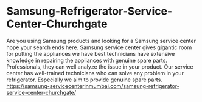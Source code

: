 # Samsung-Refrigerator-Service-Center-Churchgate
Are you using Samsung products and looking for a Samsung service center hope your search ends here. Samsung service center gives gigantic room for putting the appliances we have best technicians have extensive knowledge in repairing the appliances with genuine spare parts. Professionals, they can well analyze the issue in your product. Our service center has well-trained technicians who can solve any problem in your refrigerator. Especially we aim to provide genuine spare parts. https://samsung-servicecenterinmumbai.com/samsung-refrigerator-service-center-churchgate/
